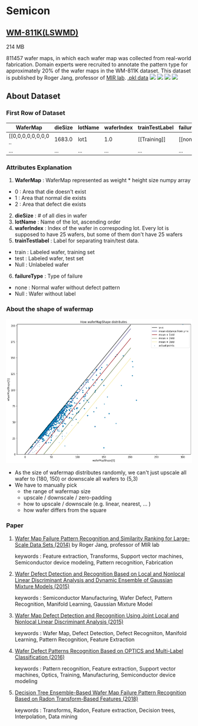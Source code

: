 # Semicon

## [WM-811K(LSWMD)](http://mirlab.org/dataSet/public/)

214 MB

811457 wafer maps, in which each wafer map was collected from real-world fabrication. Domain experts were recruited to annotate the pattern type for approximately 20% of the wafer maps in the WM-811K dataset. This dataset is published by Roger Jang, professor of [MIR lab](http://mirlab.org/dataSet/public/). [.pkl data](https://www.kaggle.com/qingyi/wm811k-wafer-map)
  ![](https://img.shields.io/badge/sector-semicon-blue.svg)
  ![](https://img.shields.io/badge/labeled-yes-blue.svg)
  ![](https://img.shields.io/badge/time--series-no-red.svg)
  ![](<https://img.shields.io/badge/simulation-no-red.svg>) 
  
## About Dataset

### First Row of Dataset        

| WaferMap | dieSize | lotName | waferIndex     | trainTestLabel                           |failureType|
| -------- | ------------------ | ----------------- | -------------- | -------------------------- |----|
| [[0,0,0,0,0,0,0,0 ..   | 1683.0               | lot1             | 1.0 | [[Training]]                 |[[none]]|
| ... | ...| ...| ...| ... | ...|

### Attributes Explanation

1) **WaferMap** : WaferMap represented as weight * height size numpy array
  - 0 : Area that die doesn't exist
  - 1 : Area that normal die exists
  - 2 : Area that defect die exists
2) **dieSize** : # of all dies in wafer
3) **lotName** : Name of the lot, ascending order
4) **waferIndex** : Index of the wafer in correspoding lot. Every lot is supposed to have 25 wafers, but some of them don't have 25 wafers
5) **trainTestlabel** : Label for separating train/test data. 
  - train : Labeled wafer, training set
  - test : Labeled wafer, test set
  - Null : Unlabeled wafer
6) **failureType** : Type of failure
  - none : Normal wafer without defect pattern
  - Null : Wafer without label
  
### About the shape of wafermap
![](img/readme_1.png)

  
- As the size of wafermap distributes randomly, we can't just upscale all wafer to (180, 150) or downscale all wafers to (5,3)
- We have to manually pick 
  - the range of wafermap size
  - upscale / downscale / zero-padding
  - how to upscale / downscale (e.g. linear, nearest, ... )
  - how wafer differs from the square

### Paper
1. [Wafer Map Failure Pattern Recognition and Similarity Ranking for Large-Scale Data Sets (2014)](http://ieeexplore.ieee.org/document/6932449/) by Roger Jang, professor of MIR lab

   keywords : Feature extraction, Transforms, Support vector machines, Semiconductor device modeling, Pattern recognition, Fabrication
   
2. [Wafer Defect Detection and Recognition Based on Local and Nonlocal Linear Discriminant Analysis and Dynamic Ensemble of Gaussian Mixture Models (2015)](http://www.aas.net.cn/EN/abstract/abstract18795.shtml)

   keywords : Semiconductor Manufacturing, Wafer Defect, Pattern Recognition, Manifold Learning, Gaussian Mixture Model
   
3. [Wafer Map Defect Detection and Recognition Using Joint Local and Nonlocal Linear Discriminant Analysis (2015)](https://www.researchgate.net/publication/283636177_Wafer_Map_Defect_Detection_and_Recognition_Using_Joint_Local_and_Nonlocal_Linear_Discriminant_Analysis)

   keywords : Wafer Map, Defect Detection, Defect Recogniiton, Manifold Learning, Pattern Recognition, Feature Extraction
   
4. [Wafer Defect Patterns Recognition Based on OPTICS and Multi-Label Classification (2016)](http://ieeexplore.ieee.org/document/7867343/)

   keywords : Pattern recognition, Feature extraction, Support vector machines, Optics, Training, Manufacturing, Semiconductor device modeling
   
5. [Decision Tree Ensemble-Based Wafer Map Failure Pattern Recognition Based on Radon Transform-Based Features (2018)](https://ieeexplore.ieee.org/document/8293829)

   keywords : Transforms, Radon, Feature extraction, Decision trees, Interpolation, Data mining
   
